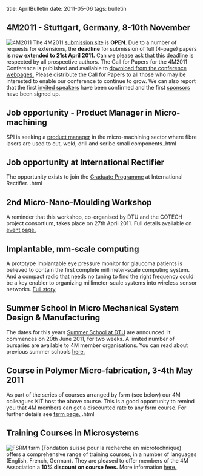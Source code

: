 title: AprilBulletin
date: 2011-05-06 
tags: bulletin
<!--break-->
## 4M2011 - Stuttgart, Germany, 8-10th November


![4M2011](/4m-association/images/4m-2011_web1.jpg)
The 4M2011 [submission site](/4m-association/conference/2011/Submission_Guidelines) is **OPEN**. Due to a number of requests for extensions, the **deadline** for submission of full (4-page) papers **is now extended to 21st April 2011.** Can we please ask that this deadline is respected by all prospective authors. The Call for Papers for the 4M2011 Conference is published and available to [download from the conference webpages.](/4m-association/conference/2011/Call_for_Papers) Please distribute the Call for Papers to all those who may be interested to enable our conference to continue to grow. We can also report that the first [invited speakers](/4m-association/conference/2011/Invited-Speakers-0) have been confirmed and the first [sponsors](/4m-association/conference/2011/Our-Sponsor.html) have been signed up.   
     
## Job opportunity - Product Manager in Micro-machining

SPI is seeking a [product manager](/4m-association/content/Product-Manager-Micro-machinin/Product-Manager-Micro-machinin.html) in the micro-machining sector where fibre lasers are used to cut, weld, drill and scribe small components..html
   
## Job opportunity at International Rectifier

The opportunity exists to join the [Graduate Programme](/4m-association/content/Career-Opportunity-International-Rectifie/Career-Opportunity-International-Rectifie.html) at International Rectifier.  .html

## 2nd Micro-Nano-Moulding Workshop

A reminder that this workshop, co-organised by DTU and the COTECH project consortium, takes place on 27th April 2011. Full details available on [event page.](/4m-association/event/2nd-Micro-Nano-Moulding-Worksho.html)   
  
## Implantable, mm-scale computing

A prototype implantable eye pressure monitor for glaucoma patients is believed to contain the first complete millimeter-scale computing system. And a compact radio that needs no tuning to find the right frequency could be a key enabler to organizing millimeter-scale systems into wireless sensor networks. [Full story](http://www.electroiq.com/index/display/nanotech-article-display/4389599184/articles/small-times/nanotechmems/life-sciences-medical/2011/2/implantable-mm-scale-computing-self-referencing-antenna-u-michig.html)

  
## Summer School in Micro Mechanical System Design & Manufacturing

The dates for this years [Summer School at DTU](/4m-association/event/Summer-School-Micro-Manufacturin.html) are announced. It commences on 20th June 2011, for two weeks. A limited number of bursaries are available to 4M member organisations. You can read about previous summer schools [here.](/4m-association/category/Tags/Summer-school.html)   
   
## Course in Polymer Micro-fabrication, 3-4th May 2011

As part of the series of courses arranged by fsrm (see below) our 4M colleagues KIT host the above course. This is a good opportunity to remind you that 4M members can get a discounted rate to any fsrm course. For further details see [fsrm page.](/4m-association/content/fsrm-training-course/fsrm-training-course.html)    .html
 
## Training Courses in Microsystems

![FSRM](/4m-association/images/fsrm_logo_web.gif)
fsrm (Fondation suisse pour la recherche en microtechnique) offers a comprehensive range of training courses, in a number of languages (English, French, German). They are pleased to offer members of the 4M Association a <b>10% discount on course fees.</b> More information [here.](/4m-association/content/fsrm-training-course/fsrm-training-course.html)